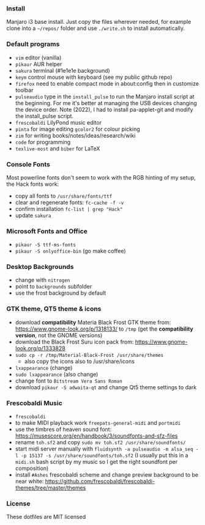 ### Install
Manjaro i3 base install. Just copy the files wherever needed, for example clone into a ``~/repos/`` folder and use ``./write.sh`` to install automatically.

### Default programs
- ``vim`` editor (vanilla)
- ``pikaur`` AUR helper
- ``sakura`` terminal (#1e1e1e background)
- ``keym`` control mouse with keyboard (see my public github repo)
- ``firefox`` need to enable compact mode in about:config then in customize toolbar
- ``pulseaudio`` type in the ``install_pulse`` to run the Manjaro install script at the beginning. For me it's better at managing the USB devices changing the device order. Note (2022), I had to install pa-applet-git and modify the install_pulse script.
- ``frescobaldi`` LilyPond music editor
- ``pinta`` for image editing ``gcolor2`` for colour picking
- ``zim`` for writing books/notes/ideas/research/wiki
- ``code`` for programming
- ``texlive-most`` and ``biber`` for LaTeX

### Console Fonts
Most powerline fonts don't seem to work with the RGB hinting of my setup, the Hack fonts work:

- copy all fonts to ``/usr/share/fonts/ttf`` 
- clear and regenerate fonts: ``fc-cache -f -v``
- confirm installation ``fc-list | grep "Hack"``
- update ``sakura``

### Microsoft Fonts and Office
- ``pikaur -S ttf-ms-fonts``
- ``pikaur -S onlyoffice-bin`` (go make coffee)

### Desktop Backgrounds
- change with ``nitrogen``
- point to ``backgrounds`` subfolder
- use the frost background by default

### GTK theme, QT5 theme & icons
 - download **compatibility** Materia Black Frost GTK theme from: https://www.gnome-look.org/p/1318133/ to ``/tmp`` (get the **compatibility version**, not the GNOME versions)
 - download the Black Frost Suru icon pack from: https://www.gnome-look.org/p/1333828
 - ``sudo cp -r /tmp/Material-Black-Frost /usr/share/themes``
   - also copy the icons also to /usr/share/icons
 - ``lxappearance`` (change)
 - ``sudo lxappearance`` (also change)
 - change font to ``Bitstream Vera Sans Roman``
 - download ``pikaur -S adwaita-qt`` and change Qt5 theme settings to dark

### Frescobaldi Music
 - ``frescobaldi``
 - to make MIDI playback work ``freepats-general-midi`` and ``portmidi``
 - use the timbres of heaven sound font: https://musescore.org/en/handbook/3/soundfonts-and-sfz-files
 - rename ``toh.sf2`` and copy ``sudo mv toh.sf2 /usr/share/soundfonts/``
 - start midi server manually with ``fluidsynth -a pulseaudio -m alsa_seq -l -p 15137 -s /usr/share/soundfonts/toh.sf2`` (I usually put this in a ``midi.sh`` bash script by my music so I get the right soundfont per composition)
 - install ``#Ashes`` frescobaldi scheme and change preview background to be near white: https://github.com/frescobaldi/frescobaldi-themes/tree/master/themes

### License
These dotfiles are MIT licensed

